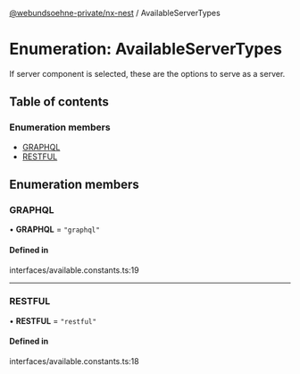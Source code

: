 [@webundsoehne-private/nx-nest](../README.md) / AvailableServerTypes

# Enumeration: AvailableServerTypes

If server component is selected, these are the options to serve as a server.

## Table of contents

### Enumeration members

- [GRAPHQL](AvailableServerTypes.md#graphql)
- [RESTFUL](AvailableServerTypes.md#restful)

## Enumeration members

### GRAPHQL

• **GRAPHQL** = `"graphql"`

#### Defined in

interfaces/available.constants.ts:19

---

### RESTFUL

• **RESTFUL** = `"restful"`

#### Defined in

interfaces/available.constants.ts:18
